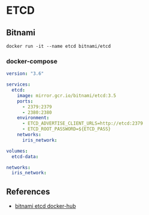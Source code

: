 # ETCD

## Bitnami

`docker run -it --name etcd bitnami/etcd`

### docker-compose

```yaml
version: "3.6"

services:
  etcd:
    image: mirror.gcr.io/bitnami/etcd:3.5
    ports:
      - 2379:2379
      - 2380:2380
    environment:
      - ETCD_ADVERTISE_CLIENT_URLS=http://etcd:2379
      - ETCD_ROOT_PASSWORD=${ETCD_PASS}
    networks:
      iris_network:

volumes:
  etcd-data:

networks:
  iris_network:
```

## References

- [bitnami etcd docker-hub](https://hub.docker.com/r/bitnami/etcd)
